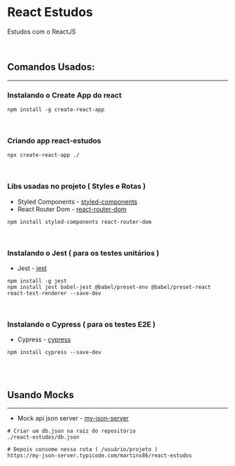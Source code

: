 # React Estudos
Estudos com o ReactJS

<br>

## Comandos Usados:

---

### Instalando o Create App do react
```
npm install -g create-react-app
```
<br>

### Criando app react-estudos

```
npx create-react-app ./
```
<br>

### Libs usadas no projeto ( Styles e Rotas )

- Styled Components - [styled-components](https://styled-components.com/) <br>
- React Router Dom - [react-router-dom](https://reactrouter.com/) <br>

```
npm install styled-components react-router-dom
```

<br>

### Instalando o Jest ( para os testes unitários )

- Jest - [jest](https://jestjs.io/pt-BR/) <br>

```
npm install -g jest
npm install jest babel-jest @babel/preset-env @babel/preset-react react-test-renderer --save-dev
```
<br>

### Instalando o Cypress ( para os testes E2E )

- Cypress - [cypress](https://www.cypress.io/) <br>

```
npm install cypress --save-dev
```

<br><br>

## Usando Mocks

---

- Mock api json server - [my-json-server](https://my-json-server.typicode.com/) <br>

```
# Criar um db.json na raiz do repositório
./react-estudos/db.json

# Depois consome nessa rota ( /usuário/projeto )
https://my-json-server.typicode.com/martins86/react-estudos
```
